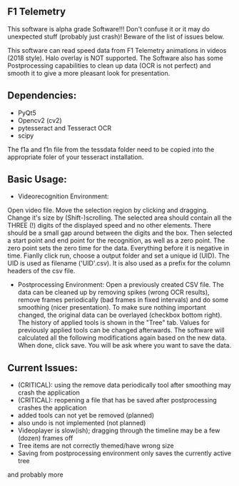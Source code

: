F1 Telemetry
-

This software is alpha grade Software!!! Don't confuse it or it may do unexpected stuff (probably just crash)!
Beware of the list of issues below.

This software can read speed data from F1 Telemetry animations in videos (2018 style).
Halo overlay is NOT supported.
The Software also has some Postprocessing capabilities to clean up data (OCR is not perfect) and smooth it to give a
more pleasant look for presentation.

Dependencies:
-
- PyQt5
- Opencv2 (cv2)
- pytesseract and Tesseract OCR
- scipy

The f1a and f1n file from the tessdata folder need to be copied into the appropriate foler 
of your tesseract installation. 


Basic Usage:
-
- Videorecognition Environment:

Open video file. Move the selection region by clicking and dragging. Change it's size by (Shift-)scrolling.
The selected area should contain all the THREE (!) digits of the displayed speed and no other elements. 
There should be a small gap around between the digits and the box.
Then selected a start point and end point for the recognition, as well as a zero point.
The zero point sets the zero time for the data. Everything before it is negative in time.
Fianlly click run, choose a output folder and set a unique id (UID). The UID is used as filename ('UID'.csv).
It is also used as a prefix for the column headers of the csv file.

- Postprocessing Environment:
Open a previously created CSV file. The data can be cleaned up by removing spikes (wrong OCR results),
remove frames periodically (bad frames in fixed intervals) and do some smoothing (nicer presentation).
To make sure nothing important changed, the original data can be overlayed (checkbox bottom right).
The history of applied tools is shown in the "Tree" tab. Values for previously applied tools can be
changed afterwards. The software will calculated all the following modifications again based on the new data.
When done, click save. You will be ask where you want to save the data.


Current Issues:
- 
- (CRITICAL): using the remove data periodically tool after smoothing may crash the application
- (CRITICAL): reopening a file that has be saved after postprocessing crashes the application
- added tools can not yet be removed (planned)
- also undo is not implemented (not planned)
- Videoplayer is slow(ish); dragging through the timeline may be a few (dozen) frames off
- Tree items are not correctly themed/have wrong size
- Saving from postprocessing environment only saves the currently active tree

and probably more  